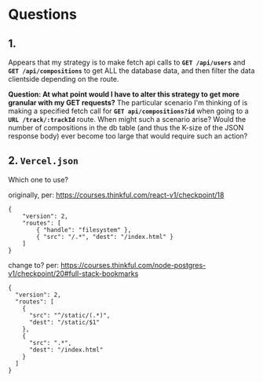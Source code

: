 # Questions

## 1.
Appears that my strategy is to make fetch api calls to **`GET /api/users`** and **`GET /api/compositions`** to get ALL the database data, and then filter the data clientside depending on the route.

**Question: At what point would I have to alter this strategy to get more granular with my GET requests?** The particular scenario I'm thinking of is making a specified fetch call for **`GET api/compositions?id`** when going to a **`URL /track/:trackId`** route. When might such a scenario arise? Would the number of compositions in the db table (and thus the K-size of the JSON response body) ever become too large that would require such an action?


## 2. `Vercel.json`
Which one to use?

originally, per: https://courses.thinkful.com/react-v1/checkpoint/18

```
{
    "version": 2,
    "routes": [
        { "handle": "filesystem" },
        { "src": "/.*", "dest": "/index.html" }
    ]
}
```

change to? 
per: https://courses.thinkful.com/node-postgres-v1/checkpoint/20#full-stack-bookmarks

```
{
  "version": 2,
  "routes": [
    {
      "src": "^/static/(.*)",
      "dest": "/static/$1"
    },
    {
      "src": ".*",
      "dest": "/index.html"
    }
  ]
}
```
